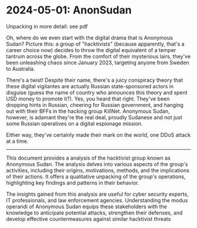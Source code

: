 # 2024-05-01: AnonSudan

Unpacking in more detail: see pdf

Oh, where do we even start with the digital drama that is Anonymous Sudan? Picture this: a group of "hacktivists" (because apparently, that's a career choice now) decides to throw the digital equivalent of a temper tantrum across the globe. From the comfort of their mysterious lairs, they've been unleashing chaos since January 2023, targeting anyone from Sweden to Australia. 

There's a twist! Despite their name, there's a juicy conspiracy theory that these digital vigilantes are actually Russian state-sponsored actors in disguise (guess the name of country who announces this theory and spent USD money to promote it?). Yes, you heard that right. They've been dropping hints in Russian, cheering for Russian government, and hanging out with their BFFs in the hacking group KillNet. Anonymous Sudan, however, is adamant they're the real deal, proudly Sudanese and not just some Russian operatives on a digital espionage mission. 

Either way, they've certainly made their mark on the world, one DDoS attack at a time.


-------

This document provides a analysis of the hacktivist group known as Anonymous Sudan. The analysis delves into various aspects of the group's activities, including their origins, motivations, methods, and the implications of their actions. It offers a qualitative unpacking of the group's operations, highlighting key findings and patterns in their behavior.

The insights gained from this analysis are useful for cyber security experts, IT professionals, and law enforcement agencies. Understanding the modus operandi of Anonymous Sudan equips these stakeholders with the knowledge to anticipate potential attacks, strengthen their defenses, and develop effective countermeasures against similar hacktivist threats
